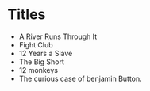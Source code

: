 # Titles

* A River Runs Through It
* Fight Club
* 12 Years a Slave
* The Big Short
* 12 monkeys
* The curious case of benjamin Button.